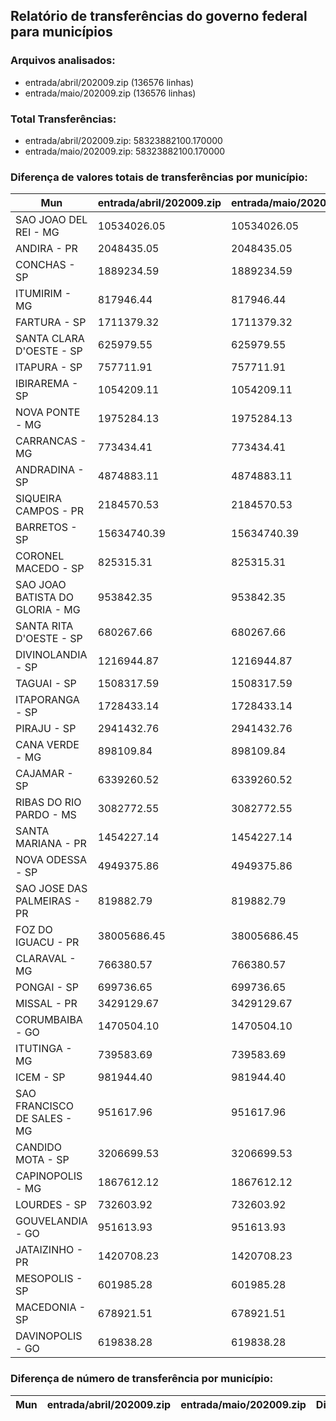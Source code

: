 ## Relatório de transferências do governo federal para municípios
### Arquivos analisados:
* entrada/abril/202009.zip (136576 linhas)
* entrada/maio/202009.zip (136576 linhas)
### Total Transferências:
* entrada/abril/202009.zip: 58323882100.170000
* entrada/maio/202009.zip: 58323882100.170000
### Diferença de valores totais de transferências por município:
| Mun | entrada/abril/202009.zip | entrada/maio/202009.zip | Diff | Percent |
| --- | --- | --- | --- | --- |
| SAO JOAO DEL REI - MG | 10534026.05 | 10534026.05 | -0.00 | -0.00 |
| ANDIRA - PR | 2048435.05 | 2048435.05 | -0.00 | -0.00 |
| CONCHAS - SP | 1889234.59 | 1889234.59 | 0.00 | 0.00 |
| ITUMIRIM - MG | 817946.44 | 817946.44 | -0.00 | -0.00 |
| FARTURA - SP | 1711379.32 | 1711379.32 | -0.00 | -0.00 |
| SANTA CLARA D'OESTE - SP | 625979.55 | 625979.55 | 0.00 | 0.00 |
| ITAPURA - SP | 757711.91 | 757711.91 | -0.00 | -0.00 |
| IBIRAREMA - SP | 1054209.11 | 1054209.11 | 0.00 | 0.00 |
| NOVA PONTE - MG | 1975284.13 | 1975284.13 | 0.00 | 0.00 |
| CARRANCAS - MG | 773434.41 | 773434.41 | 0.00 | 0.00 |
| ANDRADINA - SP | 4874883.11 | 4874883.11 | -0.00 | -0.00 |
| SIQUEIRA CAMPOS - PR | 2184570.53 | 2184570.53 | -0.00 | -0.00 |
| BARRETOS - SP | 15634740.39 | 15634740.39 | -0.00 | -0.00 |
| CORONEL MACEDO - SP | 825315.31 | 825315.31 | -0.00 | -0.00 |
| SAO JOAO BATISTA DO GLORIA - MG | 953842.35 | 953842.35 | -0.00 | -0.00 |
| SANTA RITA D'OESTE - SP | 680267.66 | 680267.66 | 0.00 | 0.00 |
| DIVINOLANDIA - SP | 1216944.87 | 1216944.87 | -0.00 | -0.00 |
| TAGUAI - SP | 1508317.59 | 1508317.59 | 0.00 | 0.00 |
| ITAPORANGA - SP | 1728433.14 | 1728433.14 | 0.00 | 0.00 |
| PIRAJU - SP | 2941432.76 | 2941432.76 | 0.00 | 0.00 |
| CANA VERDE - MG | 898109.84 | 898109.84 | -0.00 | -0.00 |
| CAJAMAR - SP | 6339260.52 | 6339260.52 | -0.00 | -0.00 |
| RIBAS DO RIO PARDO - MS | 3082772.55 | 3082772.55 | -0.00 | -0.00 |
| SANTA MARIANA - PR | 1454227.14 | 1454227.14 | -0.00 | -0.00 |
| NOVA ODESSA - SP | 4949375.86 | 4949375.86 | -0.00 | -0.00 |
| SAO JOSE DAS PALMEIRAS - PR | 819882.79 | 819882.79 | 0.00 | 0.00 |
| FOZ DO IGUACU - PR | 38005686.45 | 38005686.45 | 0.00 | 0.00 |
| CLARAVAL - MG | 766380.57 | 766380.57 | -0.00 | -0.00 |
| PONGAI - SP | 699736.65 | 699736.65 | 0.00 | 0.00 |
| MISSAL - PR | 3429129.67 | 3429129.67 | 0.00 | 0.00 |
| CORUMBAIBA - GO | 1470504.10 | 1470504.10 | -0.00 | -0.00 |
| ITUTINGA - MG | 739583.69 | 739583.69 | -0.00 | -0.00 |
| ICEM - SP | 981944.40 | 981944.40 | 0.00 | 0.00 |
| SAO FRANCISCO DE SALES - MG | 951617.96 | 951617.96 | -0.00 | -0.00 |
| CANDIDO MOTA - SP | 3206699.53 | 3206699.53 | 0.00 | 0.00 |
| CAPINOPOLIS - MG | 1867612.12 | 1867612.12 | 0.00 | 0.00 |
| LOURDES - SP | 732603.92 | 732603.92 | 0.00 | 0.00 |
| GOUVELANDIA - GO | 951613.93 | 951613.93 | 0.00 | 0.00 |
| JATAIZINHO - PR | 1420708.23 | 1420708.23 | 0.00 | 0.00 |
| MESOPOLIS - SP | 601985.28 | 601985.28 | -0.00 | -0.00 |
| MACEDONIA - SP | 678921.51 | 678921.51 | 0.00 | 0.00 |
| DAVINOPOLIS - GO | 619838.28 | 619838.28 | 0.00 | 0.00 |
### Diferença de número de transferência por município:
| Mun | entrada/abril/202009.zip | entrada/maio/202009.zip | Diff | Percent |
| --- | --- | --- | --- | --- |

